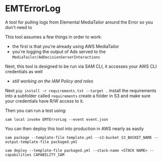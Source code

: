 # EMTErrorLog
A tool for pulling logs from Elemental MediaTailor around the Error so you don't need to

This tool assumes a few things in order to work: 
- the first is that you're already using AWS MediaTailor 
- you're logging the output of Ads served to the `MediaTailor/AdDecisionServerInteractions` 

Next, this tool is designed to be run via SAM CLI, it accesses your AWS CLI credentials as well 
- _still working on the IAM Policy and roles_

Next `pip install -r requirements.txt --target .` 
install the requirements into a subfolder called `requirements` create a folder in 
S3 and make sure your credentials have R/W access to it.  

Then you can run a test using:

`sam local invoke EMTErrorLog --event event.json`

You can then deploy this tool into production in AWS nearly as easily

`sam package --template-file template.yml --s3-bucket S3_BUCKET_NAME --output-template-file packaged.yml`

`sam deploy --template-file packaged.yml --stack-name <STACK NAME> --capabilities CAPABILITY_IAM`